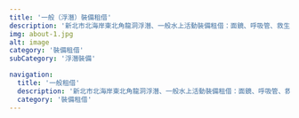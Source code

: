 ```yaml
---
title: '一般（浮潛）裝備租借'
description: '新北市北海岸東北角龍洞浮潛、一般水上活動裝備租借：面鏡、呼吸管、救生衣、水母衣'
img: about-1.jpg
alt: image
category: '裝備租借'
subCategory: '浮潛裝備'

navigation:
  title: '一般租借'
  description: '新北市北海岸東北角龍洞浮潛、一般水上活動裝備租借：面鏡、呼吸管、救生衣、水母衣'
  category: '裝備租借'
---
```

